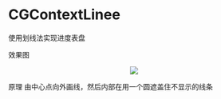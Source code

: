 # CGContextLinee
使用划线法实现进度表盘

效果图
<!--![效果图](https://github.com/lanshijie/CGContextLine/images/IMG.PNG)-->
<p align="center" >
  <img src="http://raw.github.com/lanshijie/CGContextLine/images/IMG.PNG">
</p>
原理
由中心点向外画线，然后内部在用一个圆遮盖住不显示的线条


